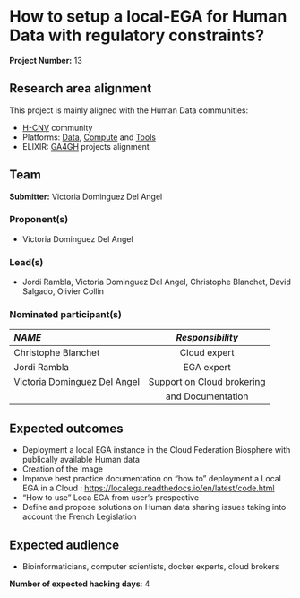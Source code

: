 # How to setup a local-EGA for Human Data with regulatory constraints?

**Project Number:** 13

## Research area alignment

This project is mainly aligned with the Human Data communities: 
 - [H-CNV](https://elixir-europe.org/communities/hcnv) community
 - Platforms: [Data](https://elixir-europe.org/platforms/data), [Compute](https://elixir-europe.org/platforms/compute) and [Tools](https://elixir-europe.org/platforms/tools)
 - ELIXIR: [GA4GH](https://www.ga4gh.org) projects alignment

## Team

**Submitter:** Victoria Dominguez Del Angel

### Proponent(s)

- Victoria Dominguez Del Angel

### Lead(s)

- Jordi Rambla, Victoria Dominguez Del Angel, Christophe Blanchet, David Salgado, Olivier Collin

### Nominated participant(s)

|***NAME***|***Responsibility***|
| :-----|:-----:|
|Christophe Blanchet   | Cloud expert |
|Jordi Rambla          | EGA expert   |
|Victoria Dominguez Del Angel | Support on Cloud brokering |
|                             |and Documentation |

## Expected outcomes

- Deployment a local EGA instance in the Cloud Federation Biosphere with publically available Human data
- Creation of the Image
- Improve best practice documentation on “how to” deployment a Local EGA in a Cloud : https://localega.readthedocs.io/en/latest/code.html
- “How to use” Loca EGA from user’s prespective
- Define and propose solutions on Human data sharing issues taking into account the French Legislation

## Expected audience

- Bioinformaticians, computer scientists, docker experts, cloud brokers

**Number of expected hacking days**: 4

